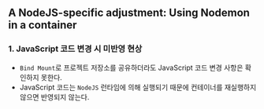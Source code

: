 ## A NodeJS-specific adjustment: Using Nodemon in a container

### 1. JavaScript 코드 변경 시 미반영 현상

* `Bind Mount`로 프로젝트 저장소를 공유하더라도 JavaScript 코드 변경 사항은 확인하지 못한다.
* JavaScript 코드는 `NodeJS` 런타임에 의해 실행되기 때문에 컨테이너를 재실행하지 않으면 반영되지 않는다.